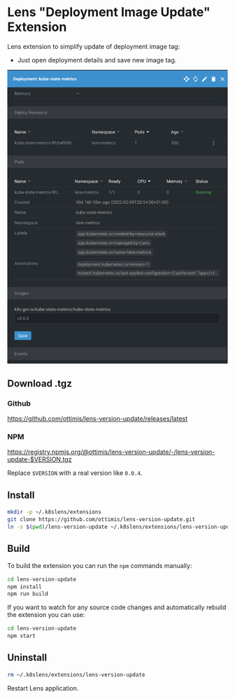 # Lens "Deployment Image Update" Extension

Lens extension to simplify update of deployment image tag:

* Just open deployment details and save new image tag.

![Image details in deployment overview](imgs/tag.png)

## Download .tgz

### Github 
https://github.com/ottimis/lens-version-update/releases/latest

### NPM

https://registry.npmjs.org/@ottimis/lens-version-update/-/lens-version-update-$VERSION.tgz

Replace `$VERSION` with a real version like `0.0.4`.


## Install

```sh
mkdir -p ~/.k8slens/extensions
git clone https://github.com/ottimis/lens-version-update.git
ln -s $(pwd)/lens-version-update ~/.k8slens/extensions/lens-version-update
```

## Build

To build the extension you can run the `npm` commands manually:

```sh
cd lens-version-update
npm install
npm run build
```

If you want to watch for any source code changes and automatically rebuild the extension you can use:

```sh
cd lens-version-update
npm start
```

## Uninstall

```sh
rm ~/.k8slens/extensions/lens-version-update
```

Restart Lens application.
